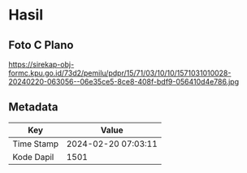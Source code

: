 # Hasil

## Foto C Plano

https://sirekap-obj-formc.kpu.go.id/73d2/pemilu/pdpr/15/71/03/10/10/1571031010028-20240220-063056--06e35ce5-8ce8-408f-bdf9-056410d4e786.jpg


## Metadata

| Key        | Value               |
| ---------- | ------------------- |
| Time Stamp | 2024-02-20 07:03:11 |
| Kode Dapil | 1501                |



